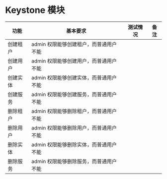 # Keystone 模块

|功能|基本要求|测试情况|备注|
|----|--------|--------|----|
|创建租户|admin 权限能够创建租户，而普通用户不能|||
|创建用户|admin 权限能够创建用户，而普通用户不能|||
|创建实体|admin 权限能够创建实体，而普通用户不能|||
|创建服务|admin 权限能够创建服务，而普通用户不能|||
|删除租户|admin 权限能够删除租户，而普通用户不能|||
|删除用户|admin 权限能够删除用户，而普通用户不能|||
|删除实体|admin 权限能够删除实体，而普通用户不能|||
|删除服务|admin 权限能够删除服务，而普通用户不能|||
